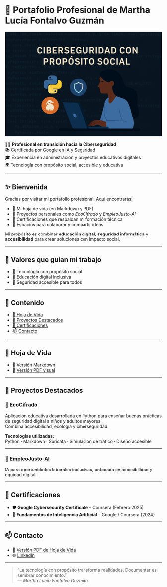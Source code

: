 # 🌟 Portafolio Profesional de Martha Lucía Fontalvo Guzmán

![Ciberseguridad con propósito social](./cabecera-portafolio.png)




👩‍💻 **Profesional en transición hacia la Ciberseguridad**  
📚 Certificada por Google en IA y Seguridad  
🎓 Experiencia en administración y proyectos educativos digitales  
🌍 Tecnología con propósito social, accesible y educativa

---

## ✨ Bienvenida

Gracias por visitar mi portafolio profesional. Aquí encontrarás:

- 📄 Mi hoja de vida (en Markdown y PDF)
- 🔐 Proyectos personales como *EcoCifrado* y *EmpleoJusto-AI*
- 📜 Certificaciones que respaldan mi formación técnica
- 🤝 Espacios para colaborar y compartir ideas

Mi propósito es combinar **educación digital**, **seguridad informática** y **accesibilidad** para crear soluciones con impacto social.

---

## 💬 Valores que guían mi trabajo

- 🌱 Tecnología con propósito social  
- 🧠 Educación digital inclusiva  
- 🔐 Seguridad accesible para todos  

---

## 📑 Contenido

- [📄 Hoja de Vida](#hoja-de-vida)  
- [🚀 Proyectos Destacados](#proyectos-destacados)  
- [📜 Certificaciones](#certificaciones)  
- [📫 Contacto](#contacto)  

---

## 📄 Hoja de Vida

- 📘 [Versión Markdown](https://github.com/MARTHA-1975/Portafolio-Martha-Fontalvo/blob/main/hoja-de-vida.md)  
- 📎 [Versión PDF visual](https://github.com/MARTHA-1975/Portafolio-Martha-Fontalvo/blob/main/hoja-de-vida.pdf)

---

## 🚀 Proyectos Destacados

### 🔐 [EcoCifrado](https://github.com/MARTHA-1975/EcoCifrado)

Aplicación educativa desarrollada en Python para enseñar buenas prácticas de seguridad digital a niños y adultos mayores.  
Combina accesibilidad, ecología y ciberseguridad.

**Tecnologías utilizadas:**  
Python · Markdown · Suricata · Simulación de tráfico · Diseño accesible

---

### 🤖 [EmpleoJusto-AI](https://github.com/MARTHA-1975/EmpleoJusto-AI)

IA para oportunidades laborales inclusivas, enfocada en accesibilidad y equidad digital.

---

## 📜 Certificaciones

- 🛡️ **Google Cybersecurity Certificate** – Coursera (Febrero 2025)  
- 🤖 **Fundamentos de Inteligencia Artificial** – Google / Coursera (2024)

---

## 📫 Contacto

- 📎 [Versión PDF de Hoja de Vida](https://github.com/MARTHA-1975/Portafolio-Martha-Fontalvo/blob/main/hoja-de-vida.pdf)  
- 🌐 [LinkedIn](https://www.linkedin.com/in/martha-lucia-fontalvo-guzman-a9b3bba2)

---

> “La tecnología con propósito transforma realidades. Documentar es sembrar conocimiento.”  
> — *Martha Lucía Fontalvo Guzmán*

